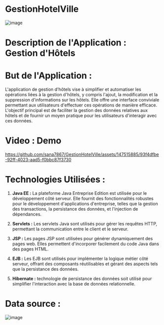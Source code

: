 # GestionHotelVille

![image](https://github.com/sana7867/GestionHotelVille/assets/147515885/7f1e7fe5-232e-4738-97de-6fd847e5d0c2)


# Description de l'Application : Gestion d'Hôtels

# But de l'Application :

L'application de gestion d'hôtels vise à simplifier et automatiser les opérations liées à la gestion d'hôtels, y compris l'ajout, la modification et la suppression d'informations sur les hôtels. Elle offre une interface conviviale permettant aux utilisateurs d'effectuer ces opérations de manière efficace. L'objectif principal est de faciliter la gestion des données relatives aux hôtels et de fournir un moyen pratique pour les utilisateurs d'interagir avec ces données.

# Video : Demo

https://github.com/sana7867/GestionHotelVille/assets/147515885/93f4dfbe-92ff-4023-aad5-f0bbc87f3730


# Technologies Utilisées :

1. **Java EE :** La plateforme Java Entreprise Edition est utilisée pour le développement côté serveur. Elle fournit des fonctionnalités robustes pour le développement d'applications d'entreprise, telles que la gestion des transactions, la persistance des données, et l'injection de dépendances.

2. **Servlets :** Les servlets Java sont utilisés pour gérer les requêtes HTTP, permettant la communication entre le client et le serveur.

3. **JSP :** Les pages JSP sont utilisées pour générer dynamiquement des pages web. Elles permettent d'incorporer facilement du code Java dans des pages HTML.

4. **EJB :** Les EJB sont utilisés pour implémenter la logique métier côté serveur, offrant des composants réutilisables et gérant des aspects tels que la persistance des données.

5. **Hibernate :** technologie de persistance des données soit utilisé pour simplifier l'interaction avec la base de données relationnelle.

# Data source :

![image](https://github.com/sana7867/GestionHotelVille/assets/147515885/5386e947-4d60-439b-a8ff-6c84f18ec441)


 
